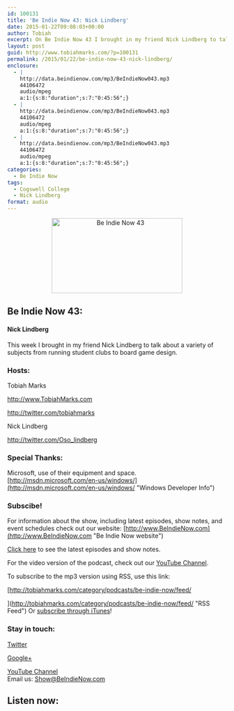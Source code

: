 ```yaml
---
id: 100131
title: 'Be Indie Now 43: Nick Lindberg'
date: 2015-01-22T09:08:03+00:00
author: Tobiah
excerpt: On Be Indie Now 43 I brought in my friend Nick Lindberg to talk about a variety of subjects from running student clubs to board game design.
layout: post
guid: http://www.tobiahmarks.com/?p=100131
permalink: /2015/01/22/be-indie-now-43-nick-lindberg/
enclosure:
  - |
    http://data.beindienow.com/mp3/BeIndieNow043.mp3
    44106472
    audio/mpeg
    a:1:{s:8:"duration";s:7:"0:45:56";}
  - |
    http://data.beindienow.com/mp3/BeIndieNow043.mp3
    44106472
    audio/mpeg
    a:1:{s:8:"duration";s:7:"0:45:56";}
  - |
    http://data.beindienow.com/mp3/BeIndieNow043.mp3
    44106472
    audio/mpeg
    a:1:{s:8:"duration";s:7:"0:45:56";}
categories:
  - Be Indie Now
tags:
  - Cogswell College
  - Nick Lindberg
format: audio
---
```

<p style="text-align: center;">
  <img class="aligncenter" src="/assets/2013/10/BeIndyNowLogo-512h-300x172.png?resize=300%2C172" alt="Be Indie Now 43" width="300" height="172" data-recalc-dims="1" />
</p>

## Be Indie Now 43:

#### **Nick Lindberg**

This week I brought in my friend Nick Lindberg to talk about a variety of subjects from running student clubs to board game design.

<!--more-->

### Hosts:

Tobiah Marks
  
<a href="http://www.TobiahMarks.com" target="_blank">http://www.TobiahMarks.com</a>
  
<a title="Tobiah Twitter" href="http://twitter.com/tobiahmarks" target="_blank">http://twitter.com/tobiahmarks</a>

Nick Lindberg
  
<a href="http://twitter.com/Oso_lindberg" target="_blank">http://twitter.com/Oso_lindberg</a>

### Special Thanks:

Microsoft, use of their equipment and space. [http://msdn.microsoft.com/en-us/windows/](http://msdn.microsoft.com/en-us/windows/ "Windows Developer Info")

### Subscibe!

For information about the show, including latest episodes, show notes, and event schedules check out our website: [http://www.BeIndieNow.com](http://www.BeIndieNow.com "Be Indie Now website")

[Click here](http://tobiahmarks.com/category/podcasts/be-indie-now/ "Be Indie Now episodes and show notes") to see the latest episodes and show notes.

For the video version of the podcast, check out our <a title="YouTube" href="http://www.youtube.com/channel/UCW6QQfnk1In7woq619zgD0g" target="_blank">YouTube Channel</a>.

To subscribe to the mp3 version using RSS, use this link:
  
[http://tobiahmarks.com/category/podcasts/be-indie-now/feed/
  
](http://tobiahmarks.com/category/podcasts/be-indie-now/feed/ "RSS Feed") Or <a title="iTunes" href="https://itunes.apple.com/us/podcast/be-indie-now/id734501818 " target="_blank">subscribe through iTunes</a>!

### Stay in touch:

<a title="Twitter" href="http://twitter.com/BeIndieNow" target="_blank">Twitter</a>
  
<a href="https://plus.google.com/105885018850238693949" target="_blank" rel="publisher">Google+</a>
  
<a title="YouTube" href="http://www.youtube.com/channel/UCW6QQfnk1In7woq619zgD0g" target="_blank">YouTube Channel<br /> </a>Email us: <Show@BeIndieNow.com>

## Listen now: